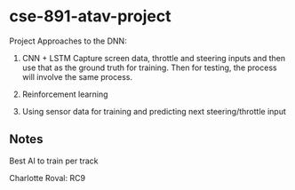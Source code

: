 # cse-891-atav-project


Project Approaches to the DNN:

1. CNN + LSTM
Capture screen data, throttle and steering inputs and then use that as the ground truth for training. Then for testing, the process will involve the same process.

2. Reinforcement learning

3. Using sensor data for training and predicting next steering/throttle input




## Notes
Best AI to train per track

Charlotte Roval: RC9
